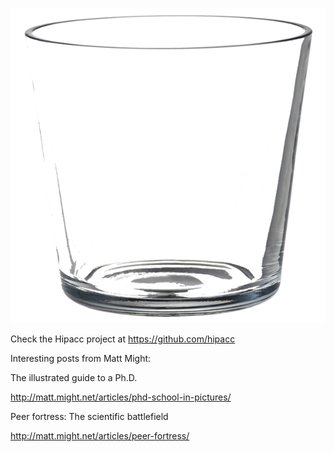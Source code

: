 ![Image](glass.png)


Check the Hipacc project at
https://github.com/hipacc

Interesting posts from Matt Might:

The illustrated guide to a Ph.D.

http://matt.might.net/articles/phd-school-in-pictures/

Peer fortress: The scientific battlefield

http://matt.might.net/articles/peer-fortress/



